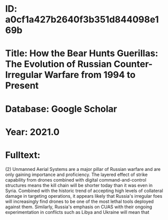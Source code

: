 # ID: a0cf1a427b2640f3b351d844098e169b
# Title: How the Bear Hunts Guerillas: The Evolution of Russian Counter-Irregular Warfare from 1994 to Present
# Database: Google Scholar
# Year: 2021.0
# Fulltext:
(2) Unmanned Aerial Systems are a major pillar of Russian warfare and are only gaining importance and proficiency.
The layered effect of strike capability from drones combined with digital command-and-control structures means the kill chain will be shorter today than it was even in Syria.
Combined with the historic trend of accepting high levels of collateral damage in targeting operations, it appears likely that Russia's irregular foes will increasingly find drones to be one of the most lethal tools deployed against them.
Similarly, Russia's emphasis on CUAS with their ongoing experimentation in conflicts such as Libya and Ukraine will mean that